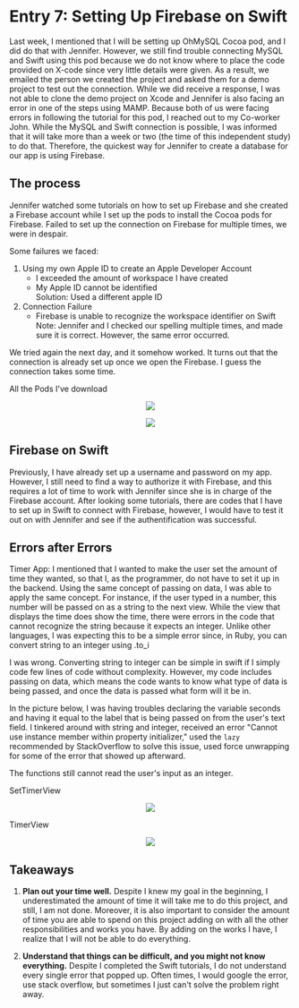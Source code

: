 # Entry 7: Setting Up Firebase on Swift

Last week, I mentioned that I will be setting up OhMySQL Cocoa pod, and I did do that with Jennifer. However, we still find trouble connecting MySQL and Swift using this pod because we do not know where to place the code provided on X-code since very little details were given. As a result, we emailed the person we created the project and asked them for a demo project to test out the connection. While we did receive a response, I was not able to clone the demo project on Xcode and Jennifer is also facing an error in one of the steps using MAMP. Because both of us were facing errors in following the tutorial for this pod, I reached out to my Co-worker John. While the MySQL and Swift connection is possible, I was informed that it will take more than a week or two (the time of this independent study) to do that. Therefore, the quickest way for Jennifer to create a database for our app is using Firebase.  

## The process
Jennifer watched some tutorials on how to set up Firebase and she created a Firebase account while I set up the pods to install the Cocoa pods for Firebase. Failed to set up the connection on Firebase for multiple times, we were in despair.  

Some failures we faced:  
1. Using my own Apple ID to create an Apple Developer Account  
    - I exceeded the amount of workspace I have created 
    - My Apple ID cannot be identified  
Solution: Used a different apple ID  
2. Connection Failure    
    - Firebase is unable to recognize the workspace identifier on Swift
Note: Jennifer and I checked our spelling multiple times, and made sure it is correct. However, the same error occurred. 

We tried again the next day, and it somehow worked. It turns out that the connection is already set up once we open the Firebase. I guess the connection takes some time.     

All the Pods I've download  
<p align="center">
    <img src = "https://raw.githubusercontent.com/xiurongy3506/swift_independent_study/master/img/firebpods.png"/>
</p>   

<p align="center">
    <img src = "https://raw.githubusercontent.com/xiurongy3506/swift_independent_study/master/img/download.png"/>
</p>   

## Firebase on Swift  
Previously, I have already set up a username and password on my app. However, I still need to find a way to authorize it with Firebase, and this requires a lot of time to work with Jennifer since she is in charge of the Firebase account. After looking some tutorials, there are codes that I have to set up in Swift to connect with Firebase, however, I would have to test it out on with Jennifer and see if the authentification was successful.  

## Errors after Errors  
Timer App:  I mentioned that I wanted to make the user set the amount of time they wanted, so that I, as the programmer, do not have to set it up in the backend. Using the same concept of passing on data, I was able to apply the same concept. For instance, if the user typed in a number, this number will be passed on as a string to the next view. While the view that displays the time does show the time, there were errors in the code that cannot recognize the string because it expects an integer.  Unlike other languages, I was expecting this to be a simple error since, in Ruby, you can convert string to an integer using .to_i

I was wrong. Converting string to integer can be simple in swift if I simply code few lines of code without complexity. However, my code includes passing on data, which means the code wants to know what type of data is being passed, and once the data is passed what form will it be in.  

In the picture below, I was having troubles declaring the variable seconds and having it equal to the label that is being passed on from the user's text field. I tinkered around with string and integer, received an error "Cannot use instance member within property initializer," used the ```lazy``` recommended by StackOverflow to solve this issue, used force unwrapping for some of the error that showed up afterward.  

The functions still cannot read the user's input as an integer.  

SetTimerView
<p align="center">
    <img src = "https://raw.githubusercontent.com/xiurongy3506/swift_independent_study/master/img/SetTimer.png"/>
</p>   

TimerView
<p align="center">
    <img src = "https://raw.githubusercontent.com/xiurongy3506/swift_independent_study/master/img/timerView.png"/>
</p>   


## Takeaways  
1. **Plan out your time well.** Despite I knew my goal in the beginning, I underestimated the amount of time it will take me to do this project, and still, I am not done. Moreover, it is also important to consider the amount of time you are able to spend on this project adding on with all the other responsibilities and works you have. By adding on the works I have, I realize that I will not be able to do everything. 

2. **Understand that things can be difficult, and you might not know everything.** Despite I completed the Swift tutorials, I do not understand every single error that popped up. Often times, I would google the error, use stack overflow, but sometimes I just can't solve the problem right away. 


